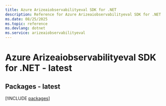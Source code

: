 ```yaml
---
title: Azure Arizeaiobservabilityeval SDK for .NET
description: Reference for Azure Arizeaiobservabilityeval SDK for .NET
ms.date: 08/25/2025
ms.topic: reference
ms.devlang: dotnet
ms.service: arizeaiobservabilityeval
---
```

# Azure Arizeaiobservabilityeval SDK for .NET - latest
## Packages - latest
[!INCLUDE [packages](arizeaiobservabilityeval-index.md)]